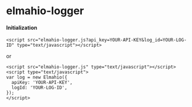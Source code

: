 # elmahio-logger

#### Initialization
```
<script src="elmahio-logger.js?api_key=YOUR-API-KEY&log_id=YOUR-LOG-ID" type="text/javascript"></script>
```
or
```
<script src="elmahio-logger.js" type="text/javascript"></script>
<script type="text/javascript">
var log = new Elmahio({
  apiKey: 'YOUR-API-KEY',
  logId: 'YOUR-LOG-ID',
});
</script>
```
